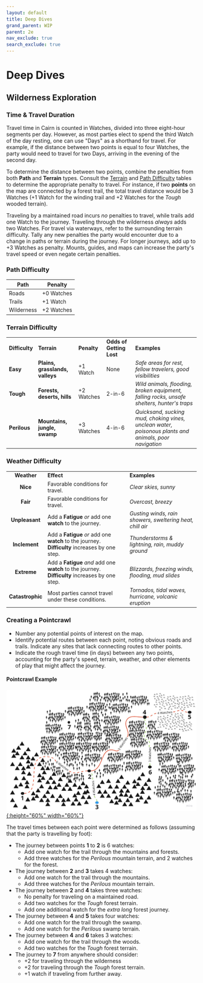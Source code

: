 ```yaml
---
layout: default
title: Deep Dives
grand_parent: WIP
parent: 2e
nav_exclude: true
search_exclude: true
---
```


# Deep Dives

## Wilderness Exploration

### Time & Travel Duration

Travel time in Cairn is counted in Watches, divided into three eight-hour segments per day. However, as most parties elect to spend the third Watch of the day resting, one can use "Days" as a shorthand for travel. For example, if the distance between two points is equal to four Watches, the party would need to travel for two Days, arriving in the evening of the second day. 

To determine the distance between two points, combine the penalties from both **Path** and **Terrain** types. Consult the [Terrain](#terrain-difficulty) and [Path Difficulty](#path-difficulty) tables to determine the appropriate penalty to travel. For instance, if two **points** on the map are connected by a forest trail, the total travel distance would be 3 Watches (+1 Watch for the winding trail and +2 Watches for the _Tough_ wooded terrain). 

Traveling by a maintained road incurs _no_ penalties to travel, while trails add one Watch to the journey. Traveling through the wilderness _always_ adds two Watches. For travel via waterways, refer to the surrounding terrain difficulty. Tally any new penalties the party would encounter due to a change in paths or terrain during the journey. For longer journeys, add up to +3 Watches as penalty. Mounts, guides, and maps can increase the party's travel speed or even negate certain penalties. 

### Path Difficulty

| **Path**   | **Penalty** |
| ---------- | ----------- |
| Roads      | +0 Watches  |
| Trails     | +1 Watch    |
| Wilderness | +2 Watches  |

### Terrain Difficulty

|                |                                 |             |                          |                                                                                                       |
| -------------- | ------------------------------- | ----------- | ------------------------ | ----------------------------------------------------------------------------------------------------- |
| **Difficulty** | **Terrain**                     | **Penalty** | **Odds of Getting Lost** | **Examples**                                                                                          |
| **Easy**       | **Plains, grasslands, valleys** | +1 Watch    | None                     | _Safe areas for rest, fellow travelers, good visibilities_                                            |
| **Tough**      | **Forests, deserts, hills**     | +2 Watches  | 2-in-6                   | _Wild animals, flooding, broken equipment, falling rocks, unsafe shelters, hunter's traps_            |
| **Perilous**   | **Mountains, jungle, swamp**    | +3 Watches  | 4-in-6                   | _Quicksand, sucking mud, choking vines, unclean water, poisonous plants and animals, poor navigation_ |

### Weather Difficulty

|                  |                                                                                                 |                                                           |
| :--------------: | ----------------------------------------------------------------------------------------------- | --------------------------------------------------------- |
|   **Weather**    | **Effect**                                                                                      | **Examples**                                              |
|     **Nice**     | Favorable conditions for travel.                                                                | _Clear skies, sunny_                                      |
|     **Fair**     | Favorable conditions for travel.                                                                | _Overcast, breezy_                                        |
|  **Unpleasant**  | Add a **Fatigue** _or_ add one **watch** to the journey.                                        | _Gusting winds, rain showers, sweltering heat, chill air_ |
|  **Inclement**   | Add a **Fatigue** _or_ add one **watch** to the journey. **Difficulty** increases by one step.  | _Thunderstorms & lightning, rain, muddy ground_           |
|   **Extreme**    | Add a **Fatigue** _and_ add one **watch** to the journey. **Difficulty** increases by one step. | _Blizzards, freezing winds, flooding, mud slides_         |
| **Catastrophic** | Most parties cannot travel under these conditions.                                              | _Tornados, tidal waves, hurricane, volcanic eruption_     |

### Creating a Pointcrawl

- Number any potential points of interest on the map.
- Identify potential routes between each point, noting obvious roads and trails. Indicate any sites that lack connecting routes to other points. 
- Indicate the rough travel time (in days) between any two points, accounting for the party's speed, terrain, weather, and other elements of play that might affect the journey. 

#### Pointcrawl Example

[![Alt text](/img/2e/pointcrawl_example.jpg "Click to embiggen"){:height="60%" width="60%"}](/img/2e/pointcrawl_example.jpg)

The travel times between each point were determined as follows (assuming that the party is travelling by foot):
- The journey between points **1** to **2** is 6 watches:  
  - Add one watch for the trail through the mountains and forests.
  - Add three watches for the _Perilous_ mountain terrain, and 2 watches for the forest.
- The journey between **2** and **3** takes 4 watches:
  - Add one watch for the trail through the mountains.
  - Add three watches for the _Perilous_ mountain terrain.
- The journey between **2** and **4** takes three watches:
  - No penalty for traveling on a maintained road.
  - Add two watches for the _Tough_ forest terrain.
  - Add one additional watch for the _extra long_ forest journey.
- The journey between **4** and **5** takes four watches: 
  - Add one watch for the trail through the swamp.
  - Add one watch for the _Perilous_ swamp terrain.
- The journey between **4** and **6** takes 3 watches:
  - Add one watch for the trail through the woods.
  - Add two watches for the _Tough_ forest terrain.
- The journey to **7** from anywhere should consider:
  -  +2 for traveling through the wilderness
  -  +2 for traveling through the _Tough_ forest terrain.
  -  +1 watch if traveling from further away.
